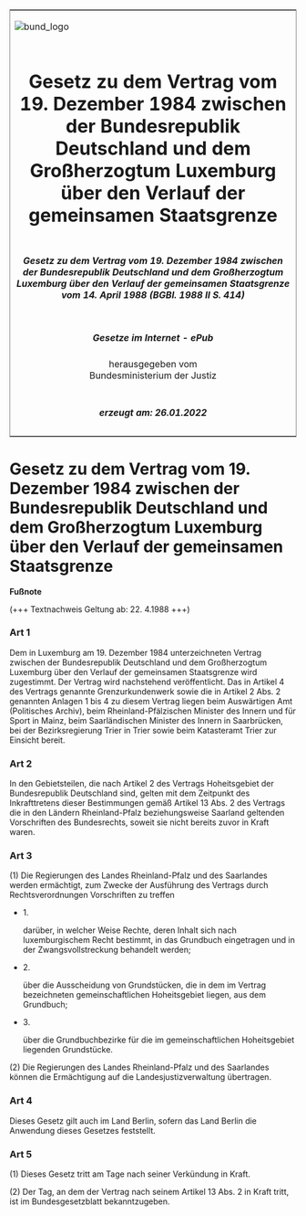 <span id="DECKBLATT.html"></span>

<table border="0" frame="border" width="100%">

<tr valign="top">

<td align="left">

![bund\_logo](BfJ_2021_Web_de_de.gif)

</td>

<td align="right">

 

</td>

</tr>

<tr align="center" valign="middle">

<td colspan="2">

# Gesetz zu dem Vertrag vom 19. Dezember 1984 zwischen der Bundesrepublik Deutschland und dem Großherzogtum Luxemburg über den Verlauf der gemeinsamen Staatsgrenze

</td>

</tr>

<tr align="center" valign="middle">

<td colspan="2">

##### Gesetz zu dem Vertrag vom 19. Dezember 1984 zwischen der Bundesrepublik Deutschland und dem Großherzogtum Luxemburg über den Verlauf der gemeinsamen Staatsgrenze vom 14. April 1988 (BGBl. 1988 II S. 414)

</td>

</tr>

<tr align="center" valign="middle">

<td colspan="2">

  
  

##### Gesetze im Internet - ePub  
  
herausgegeben vom  
Bundesministerium der Justiz

</td>

</tr>

<tr align="center" valign="bottom">

<td colspan="2">

  
  

##### erzeugt am: 26.01.2022

</td>

</tr>

</table>

<span id="BJNR204140988.html"></span>

# Gesetz zu dem Vertrag vom 19. Dezember 1984 zwischen der Bundesrepublik Deutschland und dem Großherzogtum Luxemburg über den Verlauf der gemeinsamen Staatsgrenze

<div>

  
**Fußnote**

<div class="jnhtml">

<div>

<div class="jurAbsatz">

(+++ Textnachweis Geltung ab: 22. 4.1988 +++)

</div>

</div>

</div>

</div>

<span id="BJNR204140988BJNE000100325.html"></span>

### Art 1  

<div>

<div class="jnhtml">

<div>

<div class="jurAbsatz">

Dem in Luxemburg am 19. Dezember 1984 unterzeichneten Vertrag zwischen
der Bundesrepublik Deutschland und dem Großherzogtum Luxemburg über den
Verlauf der gemeinsamen Staatsgrenze wird zugestimmt. Der Vertrag wird
nachstehend veröffentlicht. Das in Artikel 4 des Vertrags genannte
Grenzurkundenwerk sowie die in Artikel 2 Abs. 2 genannten Anlagen 1 bis
4 zu diesem Vertrag liegen beim Auswärtigen Amt (Politisches Archiv),
beim Rheinland-Pfälzischen Minister des Innern und für Sport in Mainz,
beim Saarländischen Minister des Innern in Saarbrücken, bei der
Bezirksregierung Trier in Trier sowie beim Katasteramt Trier zur
Einsicht bereit.

</div>

</div>

</div>

</div>

<span id="BJNR204140988BJNE000200325.html"></span>

### Art 2  

<div>

<div class="jnhtml">

<div>

<div class="jurAbsatz">

In den Gebietsteilen, die nach Artikel 2 des Vertrags Hoheitsgebiet der
Bundesrepublik Deutschland sind, gelten mit dem Zeitpunkt des
Inkrafttretens dieser Bestimmungen gemäß Artikel 13 Abs. 2 des Vertrags
die in den Ländern Rheinland-Pfalz beziehungsweise Saarland geltenden
Vorschriften des Bundesrechts, soweit sie nicht bereits zuvor in Kraft
waren.

</div>

</div>

</div>

</div>

<span id="BJNR204140988BJNE000300325.html"></span>

### Art 3  

<div>

<div class="jnhtml">

<div>

<div class="jurAbsatz">

(1) Die Regierungen des Landes Rheinland-Pfalz und des Saarlandes werden
ermächtigt, zum Zwecke der Ausführung des Vertrags durch
Rechtsverordnungen Vorschriften zu treffen

  - 1\.
    
    <div style="">
    
    darüber, in welcher Weise Rechte, deren Inhalt sich nach
    luxemburgischem Recht bestimmt, in das Grundbuch eingetragen und in
    der Zwangsvollstreckung behandelt werden;
    
    </div>

  - 2\.
    
    <div style="">
    
    über die Ausscheidung von Grundstücken, die in dem im Vertrag
    bezeichneten gemeinschaftlichen Hoheitsgebiet liegen, aus dem
    Grundbuch;
    
    </div>

  - 3\.
    
    <div style="">
    
    über die Grundbuchbezirke für die im gemeinschaftlichen
    Hoheitsgebiet liegenden Grundstücke.
    
    </div>

</div>

<div class="jurAbsatz">

(2) Die Regierungen des Landes Rheinland-Pfalz und des Saarlandes können
die Ermächtigung auf die Landesjustizverwaltung übertragen.

</div>

</div>

</div>

</div>

<span id="BJNR204140988BJNE000400325.html"></span>

### Art 4  

<div>

<div class="jnhtml">

<div>

<div class="jurAbsatz">

Dieses Gesetz gilt auch im Land Berlin, sofern das Land Berlin die
Anwendung dieses Gesetzes feststellt.

</div>

</div>

</div>

</div>

<span id="BJNR204140988BJNE000500325.html"></span>

### Art 5  

<div>

<div class="jnhtml">

<div>

<div class="jurAbsatz">

(1) Dieses Gesetz tritt am Tage nach seiner Verkündung in Kraft.

</div>

<div class="jurAbsatz">

(2) Der Tag, an dem der Vertrag nach seinem Artikel 13 Abs. 2 in Kraft
tritt, ist im Bundesgesetzblatt bekanntzugeben.

</div>

</div>

</div>

</div>
